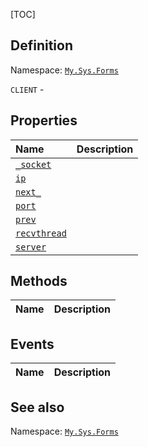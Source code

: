 [TOC]
## Definition
Namespace: [`My.Sys.Forms`](My.Sys.Forms.md)

`CLIENT` - 

## Properties
|Name|Description|
| :------------ | :------------ |
|[`_socket`]("CLIENT._socket.md")||
|[`ip`]("CLIENT.ip.md")||
|[`next_`]("CLIENT.next_.md")||
|[`port`]("CLIENT.port.md")||
|[`prev`]("CLIENT.prev.md")||
|[`recvthread`]("CLIENT.recvthread.md")||
|[`server`]("CLIENT.server.md")||

## Methods
|Name|Description|
| :------------ | :------------ |
## Events
|Name|Description|
| :------------ | :------------ |
## See also
Namespace: [`My.Sys.Forms`](My.Sys.Forms.md)
